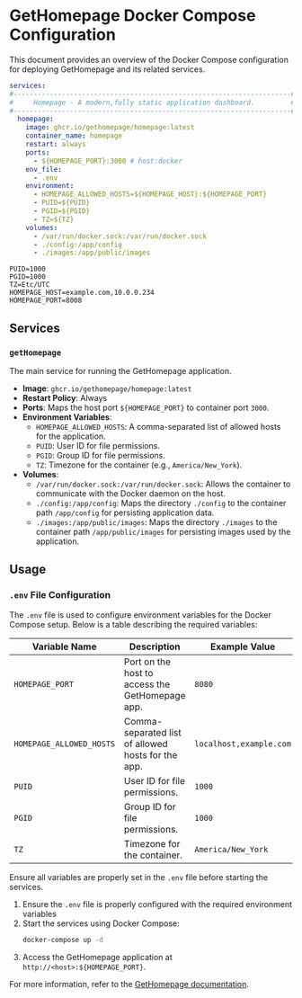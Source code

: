 # GetHomepage Docker Compose Configuration

This document provides an overview of the Docker Compose configuration for deploying GetHomepage and its related services.

```yaml 
services:
#---------------------------------------------------------------------#
#     Homepage - A modern,fully static application dashboard.         #
#---------------------------------------------------------------------#
  homepage:
    image: ghcr.io/gethomepage/homepage:latest
    container_name: homepage
    restart: always
    ports:
      - ${HOMEPAGE_PORT}:3000 # host:docker
    env_file:
      - .env
    environment:
      - HOMEPAGE_ALLOWED_HOSTS=${HOMEPAGE_HOST}:${HOMEPAGE_PORT}
      - PUID=${PUID}
      - PGID=${PGID}
      - TZ=${TZ}
    volumes:
      - /var/run/docker.sock:/var/run/docker.sock
      - ./config:/app/config
      - ./images:/app/public/images
```

```.env
PUID=1000
PGID=1000
TZ=Etc/UTC
HOMEPAGE_HOST=example.com,10.0.0.234
HOMEPAGE_PORT=8008
```

## Services

### `getHomepage`
The main service for running the GetHomepage application.

- **Image**: `ghcr.io/gethomepage/homepage:latest`
- **Restart Policy**: Always
- **Ports**: Maps the host port `${HOMEPAGE_PORT}` to container port `3000`.
- **Environment Variables**:
    - `HOMEPAGE_ALLOWED_HOSTS`: A comma-separated list of allowed hosts for the application.
    - `PUID`: User ID for file permissions.
    - `PGID`: Group ID for file permissions.
    - `TZ`: Timezone for the container (e.g., `America/New_York`).
- **Volumes**:
    - `/var/run/docker.sock:/var/run/docker.sock`: Allows the container to communicate with the Docker daemon on the host.
    - `./config:/app/config`: Maps the directory `./config` to the container path `/app/config` for persisting application data.
    - `./images:/app/public/images`: Maps the directory `./images` to the container path `/app/public/images` for persisting images used by the application.

## Usage

### `.env` File Configuration

The `.env` file is used to configure environment variables for the Docker Compose setup. Below is a table describing the required variables:

| Variable Name        | Description                                      | Example Value         |
|----------------------|--------------------------------------------------|-----------------------|
| `HOMEPAGE_PORT`      | Port on the host to access the GetHomepage app.  | `8080`                |
| `HOMEPAGE_ALLOWED_HOSTS` | Comma-separated list of allowed hosts for the app. | `localhost,example.com` |
| `PUID`               | User ID for file permissions.                   | `1000`                |
| `PGID`               | Group ID for file permissions.                  | `1000`                |
| `TZ`                 | Timezone for the container.                     | `America/New_York`    |

Ensure all variables are properly set in the `.env` file before starting the services.

1. Ensure the `.env` file is properly configured with the required environment variables
2. Start the services using Docker Compose:
     ```bash
     docker-compose up -d
     ```
3. Access the GetHomepage application at `http://<host>:${HOMEPAGE_PORT}`.

For more information, refer to the [GetHomepage documentation](https://gethomepage.dev/).

